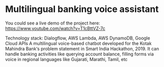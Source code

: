 
# Multilingual banking voice assistant

You could see a live demo of the project here:
https://www.youtube.com/watch?v=T1cBttVZ-7c

Technology stack: Dialogflow, AWS Lambda, AWS DynamoDB, Google Cloud APIs
A multilingual voice-based chatbot developed for the Kotak Mahindra Bank‘s problem statement in Smart India Hackathon, 2019.
It can handle banking activities like querying account balance, filling forms via voice in regional languages like Gujarati, Marathi, Tamil, etc


